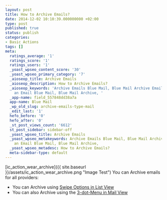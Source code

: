 ```yaml
---
layout: post
title: How to Archive Emails?
date: 2014-12-02 10:10:39.000000000 +02:00
type: post
published: true
status: publish
categories:
- Basic Actions
tags: []
meta:
  ratings_average: '1'
  ratings_score: '1'
  ratings_users: '1'
  _yoast_wpseo_content_score: '30'
  _yoast_wpseo_primary_category: '7'
  _aioseop_title: Archive Emails
  _aioseop_description: How to Archive Emails?
  _aioseop_keywords: 'Archive Emails Blue Mail, Blue Mail Archive Emails, Archive
    an Email Blue Mail, Blue Mail Archive, '
  _app-name: field_557848dd38a7a
  app-name: Blue Mail
  _wp_old_slug: archive-emails-type-mail
  _edit_last: '1'
  hefo_before: '0'
  hefo_after: '0'
  _st_post_views_count: '6612'
  st_post_sidebar: sidebar-off
  _yoast_wpseo_title: Archive Emails
  _yoast_wpseo_metakeywords: Archive Emails Blue Mail, Blue Mail Archive Emails, Archive
    an Email Blue Mail, Blue Mail Archive,
  _yoast_wpseo_metadesc: How to Archive Emails?
  meta-sidebar-type: default
---
```

[ic_action_wear_archive]({{ site.baseurl }}/assets/ic_action_wear_archive.png "Image Test")
You can Archive emails for all providers:
* You can Archive using [Swipe Options in List View](/swipe-menu-options-type-mail/)
* You can also Archive using the [3-dot-Menu in Mail View](/3-dot-menu-options/)